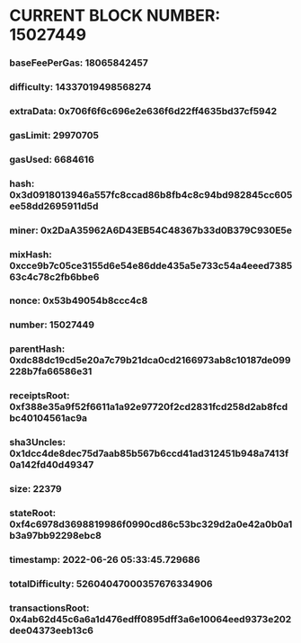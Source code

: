 # CURRENT BLOCK NUMBER: 15027449

### baseFeePerGas: 18065842457
### difficulty: 14337019498568274
### extraData: 0x706f6f6c696e2e636f6d22ff4635bd37cf5942
### gasLimit: 29970705
### gasUsed: 6684616
### hash: 0x3d0918013946a557fc8ccad86b8fb4c8c94bd982845cc605ee58dd2695911d5d
### miner: 0x2DaA35962A6D43EB54C48367b33d0B379C930E5e
### mixHash: 0xcce9b7c05ce3155d6e54e86dde435a5e733c54a4eeed738563c4c78c2fb6bbe6
### nonce: 0x53b49054b8ccc4c8
### number: 15027449
### parentHash: 0xdc88dc19cd5e20a7c79b21dca0cd2166973ab8c10187de099228b7fa66586e31
### receiptsRoot: 0xf388e35a9f52f6611a1a92e97720f2cd2831fcd258d2ab8fcdbc40104561ac9a
### sha3Uncles: 0x1dcc4de8dec75d7aab85b567b6ccd41ad312451b948a7413f0a142fd40d49347
### size: 22379
### stateRoot: 0xf4c6978d3698819986f0990cd86c53bc329d2a0e42a0b0a1b3a97bb92298ebc8
### timestamp: 2022-06-26 05:33:45.729686
### totalDifficulty: 52604047000357676334906
### transactionsRoot: 0x4ab62d45c6a6a1d476edff0895dff3a6e10064eed9373e202dee04373eeb13c6
